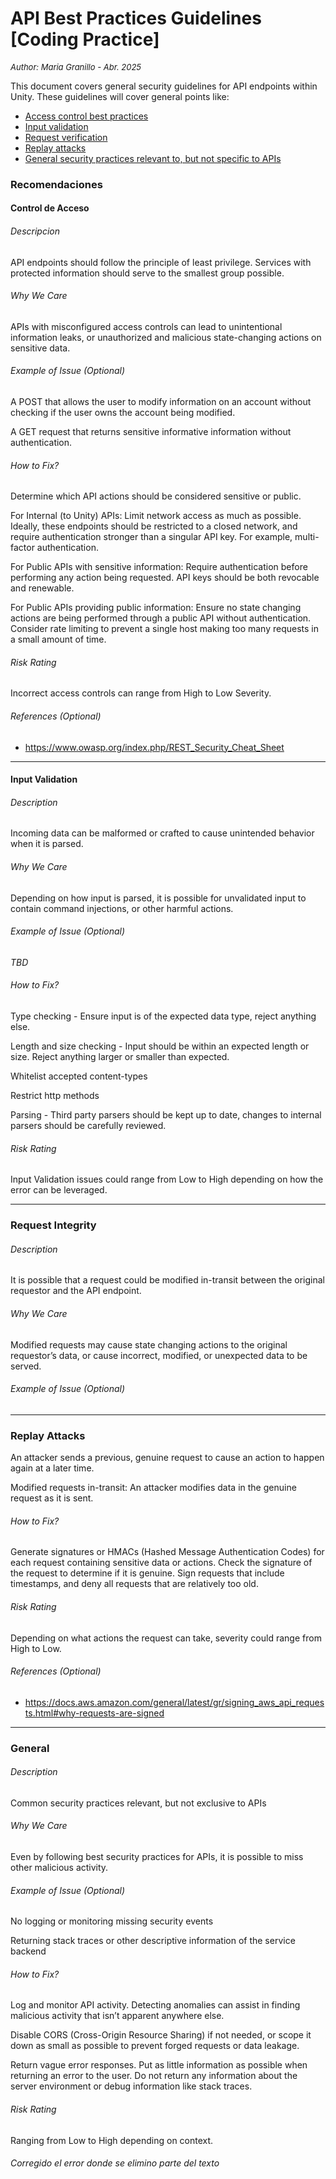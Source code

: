 # API Best Practices Guidelines [Coding Practice] 
<font size="-1">_Author: Maria Granillo - Abr. 2025_</font> 



This document covers general security guidelines for API endpoints within Unity. These guidelines will cover general points like:
- [Access control best practices](#access-controls)
- [Input validation](#input-validation)
- [Request verification](#request-integrity)
- [Replay attacks](#replay-attacks)
- [General security practices relevant to, but not specific to APIs](#general)

### Recomendaciones
#### Control de Acceso
###### Descripcion

API endpoints should follow the principle of least privilege. Services with protected information should serve to the smallest group possible.
###### Why We Care

APIs with misconfigured access controls can lead to unintentional information leaks, or unauthorized and malicious state-changing actions on sensitive data.
###### Example of Issue (Optional)

A POST that allows the user to modify information on an account without checking if the user owns the account being modified.

A GET request that returns sensitive informative information without authentication.

###### How to Fix?

Determine which API actions should be considered sensitive or public.

For Internal (to Unity) APIs: Limit network access as much as possible. Ideally, these endpoints should be restricted to a closed network, and require authentication stronger than a singular API key. For example, multi-factor authentication.

For Public APIs with sensitive information: Require authentication before performing any action being requested. API keys should be both revocable and renewable.

For Public APIs providing public information: Ensure no state changing actions are being performed through a public API without authentication. Consider rate limiting to prevent a single host making too many requests in a small amount of time.
###### Risk Rating

Incorrect access controls can range from High to Low Severity.
###### References (Optional)

- https://www.owasp.org/index.php/REST_Security_Cheat_Sheet

---

#### Input Validation
###### Description

Incoming data can be malformed or crafted to cause unintended behavior when it is parsed.
###### Why We Care

Depending on how input is parsed, it is possible for unvalidated input to contain command injections, or other harmful actions.
###### Example of Issue (Optional)
*TBD*

###### How to Fix?

Type checking - Ensure input is of the expected data type, reject anything else.

Length and size checking - Input should be within an expected length or size. Reject anything larger or smaller than expected.

Whitelist accepted content-types

Restrict http methods

Parsing - Third party parsers should be kept up to date, changes to internal parsers should be carefully reviewed.
###### Risk Rating

Input Validation issues could range from Low to High depending on how the error can be leveraged.

---
### Request Integrity
###### Description

It is possible that a request could be modified in-transit between the original requestor and the API endpoint.
###### Why We Care

Modified requests may cause state changing actions to the original requestor’s data, or cause incorrect, modified, or unexpected data to be served.
###### Example of Issue (Optional)

---
### Replay Attacks
An attacker sends a previous, genuine request to cause an action to happen again at a later time.

Modified requests in-transit: An attacker modifies data in the genuine request as it is sent.
###### How to Fix?

Generate signatures or HMACs (Hashed Message Authentication Codes) for each request containing sensitive data or actions. Check the signature of the request to determine if it is genuine. Sign requests that include timestamps, and deny all requests that are relatively too old.
###### Risk Rating

Depending on what actions the request can take, severity could range from High to Low.
###### References (Optional)

- https://docs.aws.amazon.com/general/latest/gr/signing_aws_api_requests.html#why-requests-are-signed

---
### General
###### Description
Common security practices relevant, but not exclusive to APIs
###### Why We Care

Even by following best security practices for APIs, it is possible to miss other malicious activity.
###### Example of Issue (Optional)

No logging or monitoring missing security events

Returning stack traces or other descriptive information of the service backend
###### How to Fix?

Log and monitor API activity. Detecting anomalies can assist in finding malicious activity that isn’t apparent anywhere else.

Disable CORS (Cross-Origin Resource Sharing) if not needed, or scope it down as small as possible to prevent forged requests or data leakage.

Return vague error responses. Put as little information as possible when returning an error to the user. Do not return any information about the server environment or debug information like stack traces.
###### Risk Rating

Ranging from Low to High depending on context.

###### Corregido el error donde se elimino parte del texto